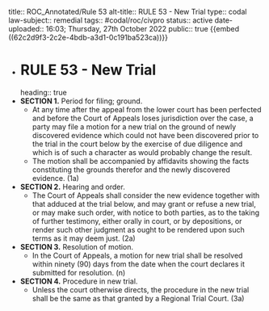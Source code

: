title:: ROC_Annotated/Rule 53
alt-title:: RULE 53 - New Trial
type:: codal
law-subject:: remedial
tags:: #codal/roc/civpro
status:: active
date-uploaded:: 16:03; Thursday, 27th October 2022
public:: true
{{embed ((62c2d9f3-2c2e-4bdb-a3d1-0c191ba523ca))}}

- # RULE 53 - New Trial
  heading:: true
- **SECTION 1.** Period for filing; ground.
	- At any time after the appeal from the lower court has been perfected and before the Court of Appeals loses jurisdiction over the case, a party may file a motion for a new trial on the ground of newly discovered evidence which could not have been discovered prior to the trial in the court below by the exercise of due diligence and which is of such a character as would probably change the result.
	- The motion shall be accompanied by affidavits showing the facts constituting the grounds therefor and the newly discovered evidence. (1a)
- **SECTION 2.** Hearing and order.
	- The Court of Appeals shall consider the new evidence together with that adduced at the trial below, and may grant or refuse a new trial, or may make such order, with notice to both parties, as to the taking of further testimony, either orally in court, or by depositions, or render such other judgment as ought to be rendered upon such terms as it may deem just. (2a)
- **SECTION 3.** Resolution of motion.
	- In the Court of Appeals, a motion for new trial shall be resolved within ninety (90) days from the date when the court declares it submitted for resolution. (n)
- **SECTION 4.** Procedure in new trial.
	- Unless the court otherwise directs, the procedure in the new trial shall be the same as that granted by a Regional Trial Court. (3a)
